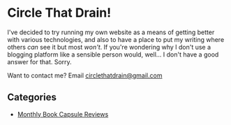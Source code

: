 Circle That Drain!
==================
I've decided to try running my own website as a means of getting better with various technologies, and also to have a place to put my writing where others _can_ see it but most _won't_. If you're wondering why I don't use a blogging platform like a sensible person would, well... I don't have a good answer for that. Sorry.

Want to contact me? Email circlethatdrain@gmail.com

Categories
----------
- [Monthly Book Capsule Reviews](reading/index)